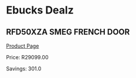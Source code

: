 
# Ebucks Dealz
## RFD50XZA SMEG FRENCH DOOR
[Product Page](https://www.ebucks.com/web/shop/productSelected.do?prodId=1183680092&catId=704986856)

Price: R29099.00

Savings: 301.0


	